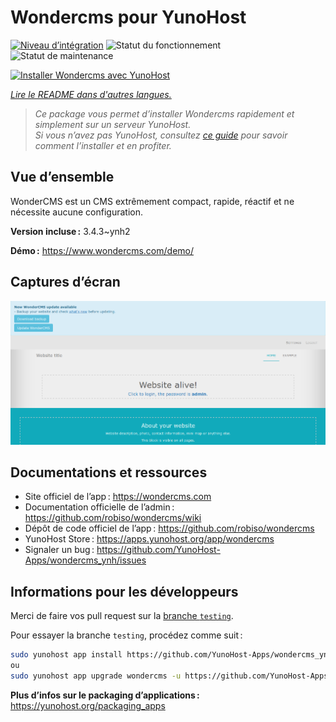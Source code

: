 <!--
Nota bene : ce README est automatiquement généré par <https://github.com/YunoHost/apps/tree/master/tools/readme_generator>
Il NE doit PAS être modifié à la main.
-->

# Wondercms pour YunoHost

[![Niveau d’intégration](https://dash.yunohost.org/integration/wondercms.svg)](https://ci-apps.yunohost.org/ci/apps/wondercms/) ![Statut du fonctionnement](https://ci-apps.yunohost.org/ci/badges/wondercms.status.svg) ![Statut de maintenance](https://ci-apps.yunohost.org/ci/badges/wondercms.maintain.svg)

[![Installer Wondercms avec YunoHost](https://install-app.yunohost.org/install-with-yunohost.svg)](https://install-app.yunohost.org/?app=wondercms)

*[Lire le README dans d'autres langues.](./ALL_README.md)*

> *Ce package vous permet d’installer Wondercms rapidement et simplement sur un serveur YunoHost.*  
> *Si vous n’avez pas YunoHost, consultez [ce guide](https://yunohost.org/install) pour savoir comment l’installer et en profiter.*

## Vue d’ensemble

WonderCMS est un CMS extrêmement compact, rapide, réactif et ne nécessite aucune configuration.

**Version incluse :** 3.4.3~ynh2

**Démo :** <https://www.wondercms.com/demo/>

## Captures d’écran

![Capture d’écran de Wondercms](./doc/screenshots/WonderCMS-update-screenshot.png)

## Documentations et ressources

- Site officiel de l’app : <https://wondercms.com>
- Documentation officielle de l’admin : <https://github.com/robiso/wondercms/wiki>
- Dépôt de code officiel de l’app : <https://github.com/robiso/wondercms>
- YunoHost Store : <https://apps.yunohost.org/app/wondercms>
- Signaler un bug : <https://github.com/YunoHost-Apps/wondercms_ynh/issues>

## Informations pour les développeurs

Merci de faire vos pull request sur la [branche `testing`](https://github.com/YunoHost-Apps/wondercms_ynh/tree/testing).

Pour essayer la branche `testing`, procédez comme suit :

```bash
sudo yunohost app install https://github.com/YunoHost-Apps/wondercms_ynh/tree/testing --debug
ou
sudo yunohost app upgrade wondercms -u https://github.com/YunoHost-Apps/wondercms_ynh/tree/testing --debug
```

**Plus d’infos sur le packaging d’applications :** <https://yunohost.org/packaging_apps>

